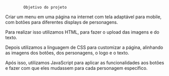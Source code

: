             Objetivo do projeto

Criar um menu em uma página na internet com tela adaptável para mobile, com botões para diferentes displays de personagens.

Para realizar isso utilizamos HTML, para fazer o upload das imagens e do texto.

Depois utilizamos a linguagem de CSS para customizar a página, alinhando as imagens dos botões, dos personagens, o logo e o texto.

Após isso, utilizamos JavaScript para aplicar as funcionalidades aos botões e fazer com que eles mudassem para cada personagem específico.
